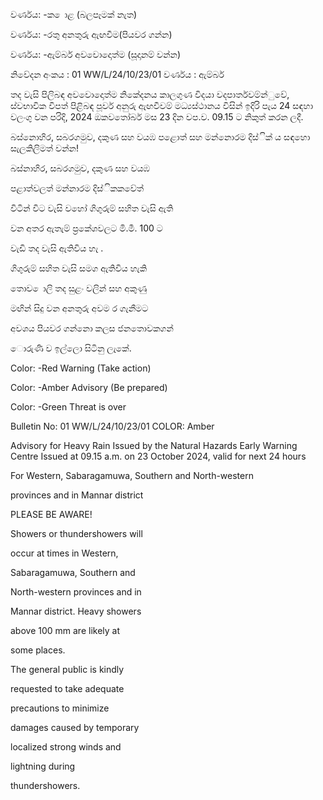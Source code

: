 වර්ණය: -ක ොළ (බලපෑමක් නැත)

වර්ණය: -රතු අනතුරු ඇඟවීම(පියවර ගන්න)

වර්ණය: -ඇම්බර් අවවොදොත්ම (සූදානම් වන්න)

නිවේදන අංකය : 01 WW/L/24/10/23/01 වර්ණය : ඇම්බර්

තද වැසි පිලිබඳ අවවොදොත්ම නිකේදනය කාලගුණ විදයා වදපාර්තවම්න්ුවේ, ස්වභාවික විපත් පිළිබඳ පූර්ව අනුරු ඇඟවීවම් මධ්‍යස්ථානය විසින් ඉදිරි පැය 24 සඳහා වලංගු වන පරිදි, 2024 ඔකවතෝබර් මස 23 දින වප.ව. 09.15 ට නිකුත් කරන ලදී.

බස්නොහිර, සබරගමුව, දකුණ සහ වයඹ පළොත් සහ මන්නොරම දිස්ික් ය සඳහො සැලකිලිමත් වන්න!

බස්නාහිර, සබරගමුව, දකුණ සහ වයඹ

පළාත්වලත් මන්නාරම දිස්ිකකවේත්

විටින් විට වැසි වහෝ ගිගුරුම් සහිත වැසි ඇති

වන අතර ඇතැම් ප්‍රකේශවලට මි.මී. 100 ට

වැඩි තද වැසි ඇතිවිය හැ .

ගිගුරුම් සහිත වැසි සමග ඇතිවිය හැකි

තොව ොලි තද සුළං වලින් සහ අකුණු

මඟින් සිදු වන අනතුරු අවම ර ගැනීමට

අවශය පියවර ගන්නො කලස ජනතොවකගන්

ොරුණි ව ඉල්ලො සිටිනු ලැකේ.

Color: -Red Warning (Take action)

Color: -Amber Advisory (Be prepared)

Color: -Green Threat is over

Bulletin No: 01 WW/L/24/10/23/01 COLOR: Amber

Advisory for Heavy Rain Issued by the Natural Hazards Early Warning Centre Issued at 09.15 a.m. on 23 October 2024, valid for next 24 hours

For Western, Sabaragamuwa, Southern and North-western

provinces and in Mannar district

PLEASE BE AWARE!

Showers or thundershowers will

occur at times in Western,

Sabaragamuwa, Southern and

North-western provinces and in

Mannar district. Heavy showers

above 100 mm are likely at

some places.

The general public is kindly

requested to take adequate

precautions to minimize

damages caused by temporary

localized strong winds and

lightning during

thundershowers.